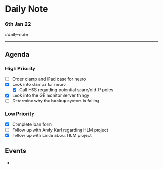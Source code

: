 # Daily Note
### 6th Jan 22

#daily-note 

---

## Agenda
### High Priority
- [ ] Order clamp and iPad case for neuro
- [x] Look into clamps for neuro
	- [x] Call HSS regarding potential spare/old IP poles
- [x] Look into the GE monitor server thingy
- [ ] Determine why the backup system is failing

### Low Priority
- [x] Complete loan form
- [ ] Follow up with Andy Karl regarding HLM project
- [x] Follow up with Linda about HLM project

## Events
- 